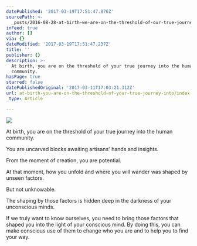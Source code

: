 ```yaml
---
datePublished: '2017-03-19T17:51:47.876Z'
sourcePath: >-
  _posts/2016-08-28-at-birth-we-are-on-the-threshold-of-our-true-journey-into-t.md
inFeed: true
author: []
via: {}
dateModified: '2017-03-19T17:51:47.237Z'
title: ''
publisher: {}
description: >-
  At birth, you are on the threshold of your true journey into the human
  community.
hasPage: true
starred: false
datePublishedOriginal: '2017-03-11T17:03:21.312Z'
url: at-birth-you-are-on-the-threshold-of-your-true-journey-into/index.html
_type: Article

---
```

![](https://the-grid-user-content.s3-us-west-2.amazonaws.com/acb1c708-9367-405d-96e9-848ec8eefccc.jpg)

At birth, you are on the threshold of your true journey into the human community.

You are uncarved blocks awaiting artisans' hands and insights.

From the moment of creation, you are potential.

At that moment, how you unfold and where you will wander was shaped by unseen factors.

But not unknowable.

The shaping by those factors is hidden deep in the darkness of your unconscious minds.

If we truly want to know ourselves, you need to bring those factors that shaped you into the light of your conscious mind. By doing this, you can make conscious use of them to change who you are and to help you to find your way.